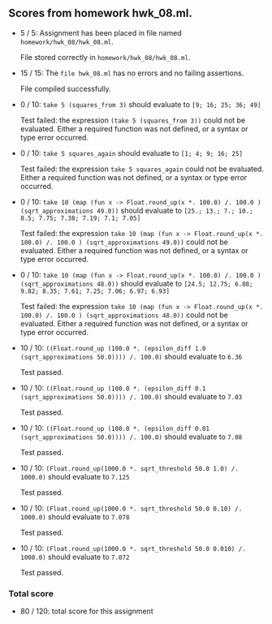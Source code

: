 ## Scores from homework hwk_08.ml.

+ 5 / 5: Assignment has been placed in file named  ``homework/hwk_08/hwk_08.ml``.

    File stored correctly in ``homework/hwk_08/hwk_08.ml``.

+ 15 / 15: The ``file hwk_08.ml`` has no errors and no failing assertions.

    File compiled successfully.

+ 0 / 10: ``take 5 (squares_from 3)`` should evaluate to  ``[9; 16; 25; 36; 49]``

    Test failed: the expression ``(take 5 (squares_from 3))`` could not be evaluated.
  Either a required function was not defined, or a syntax or type error occurred.

+ 0 / 10: ``take 5 squares_again`` should evaluate to  ``[1; 4; 9; 16; 25]``

    Test failed: the expression ``take 5 squares_again`` could not be evaluated.
  Either a required function was not defined, or a syntax or type error occurred.

+ 0 / 10: ``take 10 (map (fun x -> Float.round_up(x *. 100.0) /. 100.0 ) (sqrt_approximations 49.0))`` should evaluate to  ``[25.; 13.; 7.; 10.; 8.5; 7.75; 7.38; 7.19; 7.1; 7.05]``

    Test failed: the expression ``take 10 (map (fun x -> Float.round_up(x *. 100.0) /. 100.0 ) (sqrt_approximations 49.0))`` could not be evaluated.
  Either a required function was not defined, or a syntax or type error occurred.

+ 0 / 10: ``take 10 (map (fun x -> Float.round_up(x *. 100.0) /. 100.0 ) (sqrt_approximations 48.0))`` should evaluate to  ``[24.5; 12.75; 6.88; 9.82; 8.35; 7.61; 7.25; 7.06; 6.97; 6.93]``

    Test failed: the expression ``take 10 (map (fun x -> Float.round_up(x *. 100.0) /. 100.0 ) (sqrt_approximations 48.0))`` could not be evaluated.
  Either a required function was not defined, or a syntax or type error occurred.

+ 10 / 10: ``((Float.round_up (100.0 *. (epsilon_diff 1.0 (sqrt_approximations 50.0)))) /. 100.0)`` should evaluate to  ``6.36``

    Test passed.

+ 10 / 10: ``((Float.round_up (100.0 *. (epsilon_diff 0.1 (sqrt_approximations 50.0)))) /. 100.0)`` should evaluate to  ``7.03``

    Test passed.

+ 10 / 10: ``((Float.round_up (100.0 *. (epsilon_diff 0.01 (sqrt_approximations 50.0)))) /. 100.0)`` should evaluate to  ``7.08``

    Test passed.

+ 10 / 10: ``(Float.round_up(1000.0 *. sqrt_threshold 50.0 1.0) /. 1000.0)`` should evaluate to  ``7.125``

    Test passed.

+ 10 / 10: ``(Float.round_up(1000.0 *. sqrt_threshold 50.0 0.10) /. 1000.0)`` should evaluate to  ``7.078``

    Test passed.

+ 10 / 10: ``(Float.round_up(1000.0 *. sqrt_threshold 50.0 0.010) /. 1000.0)`` should evaluate to  ``7.072``

    Test passed.

### Total score

+ 80 / 120: total score for this assignment

